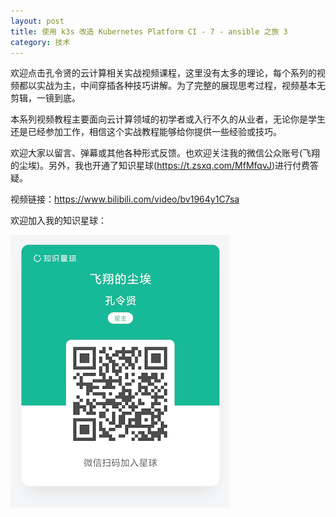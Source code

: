 ```yaml
---
layout: post
title: 使用 k3s 改造 Kubernetes Platform CI - 7 - ansible 之旅 3
category: 技术
---
```


欢迎点击孔令贤的云计算相关实战视频课程，这里没有太多的理论，每个系列的视频都以实战为主，中间穿插各种技巧讲解。为了完整的展现思考过程，视频基本无剪辑，一镜到底。

本系列视频教程主要面向云计算领域的初学者或入行不久的从业者，无论你是学生还是已经参加工作，相信这个实战教程能够给你提供一些经验或技巧。

欢迎大家以留言、弹幕或其他各种形式反馈。也欢迎关注我的微信公众账号(飞翔的尘埃)。另外，我也开通了知识星球(https://t.zsxq.com/MfMfqvJ)进行付费答疑。

视频链接：https://www.bilibili.com/video/bv1964y1C7sa

欢迎加入我的知识星球：

![](/images/2021-05-13-zhishixingqiu/1.png)